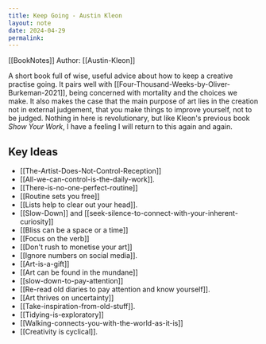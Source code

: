 ```yaml
---
title: Keep Going - Austin Kleon
layout: note
date: 2024-04-29
permalink:
---
```


[[BookNotes]] Author: [[Austin-Kleon]]

A short book full of wise, useful advice about how to keep a creative practise going. It pairs well with [[Four-Thousand-Weeks-by-Oliver-Burkeman-2021]], being concerned with mortality and the choices we make. It also makes the case that the main purpose of art lies in the creation not in external judgement, that you make things to improve yourself, not to be judged. Nothing in here is revolutionary, but like Kleon's previous book *Show Your Work*, I have a feeling I will return to this again and again.

## Key Ideas

- [[The-Artist-Does-Not-Control-Reception]]
- [[All-we-can-control-is-the-daily-work]]. 
- [[There-is-no-one-perfect-routine]]
- [[Routine sets you free]]
- [[Lists help to clear out your head]].
- [[Slow-Down]] and [[seek-silence-to-connect-with-your-inherent-curiosity]]
- [[Bliss can be a space or a time]]
- [[Focus on the verb]]
- [[Don't rush to monetise your art]]
- [[Ignore numbers on social media]]. 
- [[Art-is-a-gift]]
- [[Art can be found in the mundane]]
- [[slow-down-to-pay-attention]]
- [[Re-read old diaries to pay attention and know yourself]].
- [[Art thrives on uncertainty]]
- [[Take-inspiration-from-old-stuff]].
- [[Tidying-is-exploratory]]
- [[Walking-connects-you-with-the-world-as-it-is]]
- [[Creativity is cyclical]]. 


